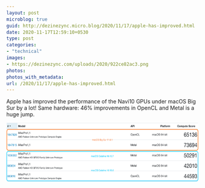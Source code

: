 ```yaml
---
layout: post
microblog: true
guid: http://dezinezync.micro.blog/2020/11/17/apple-has-improved.html
date: 2020-11-17T12:59:10+0530
type: post
categories:
- "technical"
images:
- https://dezinezync.com/uploads/2020/922ce82ac3.png
photos:
photos_with_metadata:
url: /2020/11/17/apple-has-improved.html
---
```

Apple has improved the performance of the Navi10 GPUs under macOS Big Sur by a lot! Same hardware: 46% improvements in OpenCL and Metal is a huge jump. 

<img src="/uploads/2020/922ce82ac3.png" width="600" height="154" alt="" />
